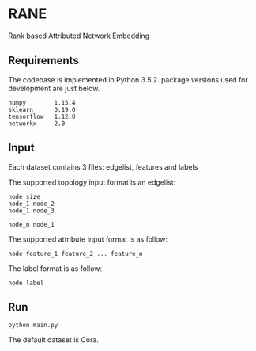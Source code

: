 # RANE
Rank based Attributed Network Embedding

## Requirements

The codebase is implemented in Python 3.5.2. package versions used for development are just below.

```
numpy        1.15.4  
sklearn      0.19.0  
tensorflow   1.12.0  
networkx     2.0
```

## Input 
Each dataset contains 3 files: edgelist, features and labels  

The supported topology input format is an edgelist:
```
node_size
node_1 node_2
node_1 node_3
...
node_n node_1
```
The supported attribute input format is as follow:
```
node feature_1 feature_2 ... feature_n
```
The label format is as follow:
```
node label
```
## Run
```
python main.py
```
The default dataset is Cora.
